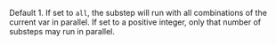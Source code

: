 Default 1. If set to `all`, the substep will run with all combinations of the current var in parallel. If set to a positive integer, only that number of substeps may run in parallel.

